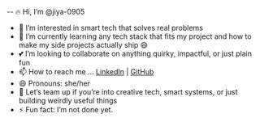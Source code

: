 -- 🔥 Hi, I’m @jiya-0905  
- 👀 I’m interested in smart tech that solves real problems  
- 🌱 I’m currently learning any tech stack that fits my project and how to make my side projects actually ship 😄  
- 💕 I’m looking to collaborate on anything quirky, impactful, or just plain fun 
- 📫 How to reach me ... [LinkedIn](https://www.linkedin.com/in/jiya-gupta-802418252/) | [GitHub](https://github.com/jiya-0905)  
- 😄 Pronouns: she/her
- 🧩 Let’s team up if you’re into creative tech, smart systems, or just building weirdly useful things  
- ⚡ Fun fact: I’m not done yet.
